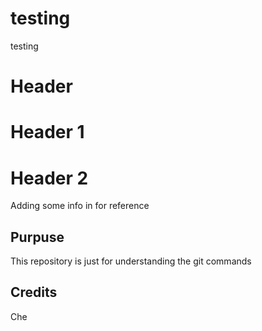 # testing
testing
# Header
# Header 1
# Header 2
Adding some info in for reference
## Purpuse
This repository is just for understanding the git commands
## Credits
Che
